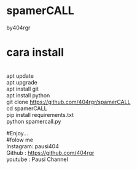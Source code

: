# spamerCALL
by404rgr

# cara install
<br>  apt update
<br>  apt upgrade
<br>  apt install git
<br>  apt install python
<br>  git clone https://github.com/404rgr/spamerCALL
<br>  cd spamerCALL
<br>  pip install requirements.txt
<br>  python spamercall.py

#Enjoy...
<br>  #folow me
<br>  Instagram: pausi404
<br>  Github   : https://github.com/404rgr
<br>  youtube  : Pausi Channel
